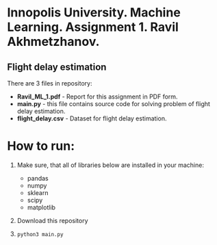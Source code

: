 # Innopolis University. Machine Learning. Assignment 1. Ravil Akhmetzhanov. 
## Flight delay estimation

There are 3 files in repository: 

* __Ravil_ML_1.pdf__ - Report for this assignment in PDF form.
* __main.py__ - this file contains source code for solving problem of flight delay estimation. 
* __flight_delay.csv__ - Dataset for flight delay estimation.

# How to run:

1) Make sure, that all of libraries below are installed in your machine:
    - pandas
    - numpy
    - sklearn 
    - scipy
    - matplotlib

2) Download this repository
    
3) ``` python3 main.py ```
    
